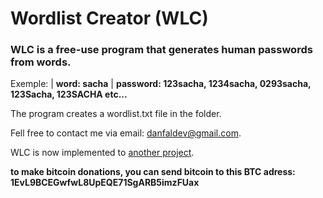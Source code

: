 # Wordlist Creator (WLC)

### WLC is a free-use program that generates human passwords from words.
Exemple: | __word: sacha__ | __password: 123sacha, 1234sacha, 0293sacha, 123Sacha, 123SACHA etc...__

The program creates a wordlist.txt file in the folder.

Fell free to contact me via email: danfaldev@gmail.com.

WLC is now implemented to [another project](https://github.com/Dan149/Wifi-Hacking).

**to make bitcoin donations, you can send bitcoin to this BTC adress: 1EvL9BCEGwfwL8UpEQE71SgARB5imzFUax**
